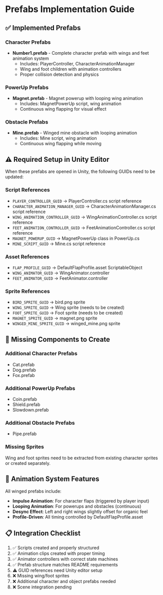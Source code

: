 # Prefabs Implementation Guide

## ✅ Implemented Prefabs

### Character Prefabs
- **Number1.prefab** - Complete character prefab with wings and feet animation system
  - Includes: PlayerController, CharacterAnimationManager
  - Wing and foot children with animation controllers
  - Proper collision detection and physics

### PowerUp Prefabs
- **Magnet.prefab** - Magnet powerup with looping wing animation
  - Includes: MagnetPowerUp script, wing animation
  - Continuous wing flapping for visual effect

### Obstacle Prefabs
- **Mine.prefab** - Winged mine obstacle with looping animation
  - Includes: Mine script, wing animation
  - Continuous wing flapping while moving

## ⚠️ Required Setup in Unity Editor

When these prefabs are opened in Unity, the following GUIDs need to be updated:

### Script References
- `PLAYER_CONTROLLER_GUID` → PlayerController.cs script reference
- `CHARACTER_ANIMATION_MANAGER_GUID` → CharacterAnimationManager.cs script reference
- `WING_ANIMATION_CONTROLLER_GUID` → WingAnimationController.cs script reference
- `FEET_ANIMATION_CONTROLLER_GUID` → FeetAnimationController.cs script reference
- `MAGNET_POWERUP_GUID` → MagnetPowerUp class in PowerUp.cs
- `MINE_SCRIPT_GUID` → Mine.cs script reference

### Asset References
- `FLAP_PROFILE_GUID` → DefaultFlapProfile.asset ScriptableObject
- `WING_ANIMATOR_GUID` → WingAnimator.controller
- `FEET_ANIMATOR_GUID` → FeetAnimator.controller

### Sprite References
- `BIRD_SPRITE_GUID` → bird.png sprite
- `WING_SPRITE_GUID` → Wing sprite (needs to be created)
- `FOOT_SPRITE_GUID` → Foot sprite (needs to be created)
- `MAGNET_SPRITE_GUID` → magnet.png sprite
- `WINGED_MINE_SPRITE_GUID` → winged_mine.png sprite

## 🔧 Missing Components to Create

### Additional Character Prefabs
- Cat.prefab
- Dog.prefab  
- Fox.prefab

### Additional PowerUp Prefabs
- Coin.prefab
- Shield.prefab
- Slowdown.prefab

### Additional Obstacle Prefabs
- Pipe.prefab

### Missing Sprites
Wing and foot sprites need to be extracted from existing character sprites or created separately.

## 🎯 Animation System Features

All winged prefabs include:
- **Impulse Animation**: For character flaps (triggered by player input)
- **Looping Animation**: For powerups and obstacles (continuous)
- **Desync Effect**: Left and right wings slightly offset for organic feel
- **Profile-Driven**: All timing controlled by DefaultFlapProfile.asset

## 📋 Integration Checklist

1. ✅ Scripts created and properly structured
2. ✅ Animation clips created with proper timing
3. ✅ Animator controllers with correct state machines
4. ✅ Prefab structure matches README requirements
5. ⚠️ GUID references need Unity editor setup
6. ❌ Missing wing/foot sprites
7. ❌ Additional character and object prefabs needed
8. ❌ Scene integration pending